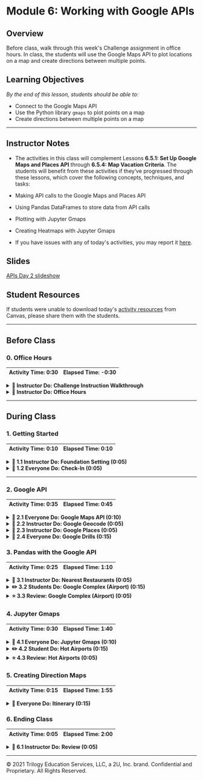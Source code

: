 # Module 6: Working with Google APIs

## Overview

Before class, walk through this week's Challenge assignment in office hours. In class, the students will use the Google Maps API to plot locations on a map and create directions between multiple points.

## Learning Objectives

*By the end of this lesson, students should be able to:*

* Connect to the Google Maps API
* Use the Python library `gmaps` to plot points on a map
* Create directions between multiple points on a map

- - -

## Instructor Notes

* The activities in this class will complement Lessons **6.5.1: Set Up Google Maps and Places API** through **6.5.4: Map Vacation Criteria**. The students will benefit from these activities if they‘ve progressed through these lessons, which cover the following concepts, techniques, and tasks:

 * Making API calls to the Google Maps and Places API
 * Using Pandas DataFrames to store data from API calls
 * Plotting with Jupyter Gmaps
 * Creating Heatmaps with Jupyter Gmaps
 
* If you have issues with any of today's activities, you may report it [here](http://tiny.cc/BootCampFeedback).

## Slides

[APIs Day 2 slideshow](https://docs.google.com/presentation/d/1s5I8Ds7OpN7kSuEc-cNmcScFFuroiNHActRIXav9TaE/edit?usp=sharing)

## Student Resources

If students were unable to download today's [activity resources](https://2u-data-curriculum-team.s3.amazonaws.com/data-viz-online-lesson-plans/06-Lessons/6-2-Student_Resources.zip) from Canvas, please share them with the students.   

- - -

## Before Class

### 0. Office Hours

| Activity Time: 0:30       |  Elapsed Time:     -0:30  |
|---------------------------|---------------------------|

<details>
  <summary><strong>📣 Instructor Do: Challenge Instruction Walkthrough </strong></summary>

Let the students know that the first few minutes of Office Hours will include a walkthrough of the Challenge requirements and rubric, including helpful tips to ensure they have what they need to succeed.

Open the Challenge in Canvas and go through the high-level instructions and requirements with your class. Be sure to check for understanding.

Scroll down to the Rubric in Canvas, go through the Mastery column with your class, and show how it maps back to the requirements for each deliverable. Be sure to check for understanding.

Review the following tips to ensure clarity on the Challenge:

For **Deliverable 1: Retrieve Weather Data**, they will be using their knowledge of APIs, GET requests, try-except blocks, and JSON traversal to retrieve weather information for a list of cities, and then store the result in a DataFrame.

To create the cities DataFrame, the students will perform a series of API calls to the OpenWeatherMap API. They will then use try-except blocks to traverse the JSON response and store the results in a DataFrame.

Students will use the Pandas `to_csv` method to export the resulting DataFrame to a CSV.

For **Deliverable 2: Create a Customer Travel Destinations Map**, they will be using their knowledge of Google Maps API with `gmaps`, the Python `input` and `iterrows` methods, and the Pandas `loc`  method, to find and plot the nearest hotel for each city in a list.

Go over the [Module 6 Vacation Search solution](../../../01-Assignments/06-WeatherPy/Challenge_Solution/Vacation_Search_Challenge.ipynb) solution and compare it to the [Vacation Search Challenge starter code](../../../01-Assignments/06-WeatherPy/Resources/Vacation_Search_starter_code.ipynb). Show the students the commented steps where they will be adding code to complete the Challenge.

For **Deliverable 3: Create a Travel Itinerary Map**, they will be using their knowledge of the Google Maps API and the ability to add pop-up makers and direction layers to a map.

Go over the [Module 6 Vacation Itinerary solution](../../../01-Assignments/06-WeatherPy/Challenge_Solution/Vacation_Search_Challenge.ipynb) solution and compare it to the [Vacation Itinerary Challenge starter code](../../../01-Assignments/06-WeatherPy/Resources/Vacation_Itinerary_starter_code.ipynb). Show the students the commented steps where they will be adding code to complete the Challenge.

Let students know that adding a direction layer with waypoints to a map was not covered in this module,  but the Day 2 Required Lesson Plan does have an activity that includes this step.

Encourage your class to begin the Challenge as soon as possible, if they haven’t already, and to use the Learning Assistants and the remainder of Office Hours with their instructional team for help as they progress through their work. If they feel like they need more context to understand documentation or instructions throughout the week, this is where they can get it.

Open the floor to discussion and answer any questions they may have about the Challenge requirements before moving onto other areas of interest.

</details>

<details>
  <summary><strong>📣  Instructor Do: Office Hours</strong></summary>

In the remaining time, remind the students that now is the time to ask questions and get assistance from their instructional staff, as they’re learning new concepts and working on the challenge assignment.

Expect that students may ask for assistance with the following:

* Challenge assignment
* Further review of a particular subject
* Debugging
* Help with computer issues
* Guidance on a particular tool

</details>


- - -
## During Class

### 1. Getting Started

| Activity Time:       0:10 |  Elapsed Time:      0:10  |
|---------------------------|---------------------------|

<details>
 <summary><strong>📣 1.1 Instructor Do: Foundation Setting (0:05)</strong></summary>

* Welcome students to class.

* Direct students to post individual questions in Slack to be addressed by you and/or your TAs at the end of class.

* Open the slideshow and use slides 1-7 to walk through the foundation setting with your class.

* **Big Picture:** This is an opportunity for students to zoom out and see the big picture of where they are in the program. Take a moment to mention some real-world examples that show the value of what they’re learning this week.

* **This Week - Python APIs:** Talk through the key skills that students will learn this week.

* Let the students know that they will set the foundation for an important skill: integrating third-party resources, such as the New York Times API and the OpenWeatherMap API, for data analysis.

* **This Week's Challenge:** Students will use the weather data students they retrieved throughout this module to help update an application currently in beta testing. Students will add weather descriptions to the existing data, then ask beta testers to use input statements to filter data for their weather preferences; then, these preferences will be used to identify potential travel destinations and nearby hotels, which will be used to create a travel itinerary. Students will use the Google Maps Directions API to create a travel route and marker layer map for their users.

* **Today's Objectives:** Now, outline the concepts that will be covered in today's lesson. Remind students that they can find the relevant activity files in the Getting Ready for Class page of their course content.

</details>

<details>
 <summary><strong>🎉  1.2 Everyone Do: Check-In (0:05)</strong></summary>

* Ask the class the following questions and call on students for answers:

  * **Q:** How are you feeling about your progress so far?

  * **A:** Let them know that we are starting to build their skillset. It’s also okay to feel overwhelmed as long as you don’t give up.

   * **Q:** How comfortable do you feel with this topic?

   * **A:** Let's do "fist to five" together. If you are not feeling confident, hold up a fist (0). If you feel very confident, hold up an open hand (5).

</details>



- - -

### 2. Google API

| Activity Time:       0:35 |  Elapsed Time:      0:45  |
|---------------------------|---------------------------|

<details>
 <summary><strong>🎉 2.1 Everyone Do: Google Maps API (0:10)</strong></summary>

* The Google Maps API requires users to register for an API key. ***Note:** Students should have signed up for an API key prior to class because it may take a bit of time to receive one. You can walk through the process of acquiring an API key if some students still need to do so.

 * First, click the `Get Started` button on the [Google Maps Platform](https://cloud.google.com/maps-platform/) webpage.

 * Select the boxes for the `Maps` and `Places` products.

 * At this point, click **Create a New Project** and give the project a name. Once that has been done, click **Create Billing Account**. Explain that although Google now charges for services, a $200 credit is provided for these API services.

 * Warn students that any API usage beyond the $200 credit will be charged to their personal accounts. Send out a link to Google's billing page as a reference, and explain that API usage limits and billing alerts can be set up so that the free credit is not exceeded.

   * Navigate through the `Acceptances` to try the cloud platform, then complete the next form to establish a Google Cloud Platform account.

   * The next few windows will automatically enable the Google Maps Platform. Once complete, a window containing a unique API key will appear. Copy this key for use in Python.

 * Send out the [Capping Queries](Activities/Resources/Capping_Queries.md) document to set query limits for API usage.

   * You can begin following the document from step 3 if you haven’t already navigated away from your list of active APIs.

   ![API List](Images/API_List.png)

</details>
<details>
 <summary><strong>📣 2.2 Instructor Do: Google Geocode (0:05)</strong></summary>

* For this first demonstration, you may use slides 7–10 to accompany the beginning of this demonstration.

* To begin, show students how to utilize the Google Maps Geocoding API to turn addresses into latitudinal and longitudinal coordinates.

 * This process of converting an address to coordinates is called **geocoding**.

 * Because many APIs only understand locations formatted in terms of latitude and longitude, geocoding will be very valuable in translating addresses into data that APIs, like the Google Places API,can understand.

* Open [Google_Geocode.ipynb](Activities/01-Ins_Google_Geocode/Solved/Google_Geocode.ipynb) in Jupyter Notebook.

* Students should be pretty familiar with making API calls. Explain that the process is very similar to what they saw in the previous class when we made API calls with the New York Times and OpenWeatherMap APIs, but the responses will be different. Walk through the code, explaining:

 * Utilize the API key from  `config.py`.

 * **Note:** Google's API is not free and if credit card information is provided, they charge past a certain usage point. This is a good time to remind  students to avoid pushing their API key to github by adding the `config.py` to their `.gitignore` file or using environment variables.

 * Build the endpoint URL.

   * Remind students that printing the URL will also expose their key. While it is useful for demonstration purposes here, it should be avoided in projects and homework.

 * Run a Python request on the URL.

 * Explore the resulting JSON in a pretty-printed format.

 * Extract the desired components of the JSON: the latitude and longitude.

 * Format the results for printing.


   ![Images/03-Geocoding.png](Images/03-Geocoding.png)

* Once complete, take a moment to visit the [Google Maps Geocoding API](https://developers.google.com/maps/documentation/geocoding/start) documentation page and show students that the code created is effectively the same as what's expressed in the documentation.

 * Let them know that it's easy to be intimidated by code documentation, but it becomes easier to comprehend with a little practice.

* Ask the class the following questions and call on students for the answers:

   * **Q:** Where have we used this before?

   * **A:** We created a Google API key in Lesson 6.5.1 and made calls using the API in 6.5.2.

   * **Q:** How does this activity equip us for the Challenge?

   * **A:** We'll use the Google Maps API to plot points on a map by retrieving the latitude and longitude of locations.

   * **Q:** What can we do if we don't completely understand this?

   * **A:** We can refer to the lesson plan and reach out to the instructional team for help.

* Answer any questions before moving on to the student activity.

</details>

<details>
 <summary><strong>📣 2.3 Instructor Do: Google Places (0:05)</strong></summary>

* Use slides 11–13 to accompany the beginning of this demonstration.

* Feel free to open up the [Google Places API](https://developers.google.com/maps/documentation/javascript/places#place_searches) and walk students through the documentation for a few minutes.

* The points to emphasize are [Nearby Search](https://developers.google.com/places/web-service/search#PlaceSearchRequests), [Text Search](https://developers.google.com/places/web-service/search#TextSearchRequests), and [Place Search](https://developers.google.com/places/web-service/search#RadarSearchRequests).

* For each type of search, there are expected inputs, such as ‘latitude’, ‘longitude`, or `radius`. Additionally, there are various optional parameters, including keyword, minPrice, maxPrice, and type.

* It may also be beneficial to point out the various [types](https://developers.google.com/places/supported_types) Google categorizes by default.

* Once students have a decent-enough understanding of the API, open up [Google_Places.ipynb](Activities/02-Ins_Google_Places/Solved/Google_Places.ipynb) in Jupyter Notebook and explain the code.

* For the most part, the code is similar to the earlier example. The base URL, however, has changed because the class is now using the Google Place Search API.

* In this example, we are using a feature of the [requests library](http://docs.python-requests.org/en/master/user/quickstart/#passing-parameters-in-urls) to easily construct our URL by passing in a dictionary of parameters.

* During the discussion of this example, point out the various URL parameters, like `keyword`, `location`, and `types`. Also, point out that a different JSON structure is provided back to the user.


   ![Images/04-Places.png](Images/04-Places.png)

* Answer any questions before moving on to the student activity.

</details>

<details>
 <summary><strong>🎉 2.4 Everyone Do: Google Drills (0:15)</strong></summary>

* In this exercise, the students will make calls to both the Google Places and Google Geocoding APIs.

* Make sure the students can download and open the [instructions](Activities/03-Evr_Google_Drills/README.md) and [starter notebook](Activities/03-Evr_Google_Drills/Unsolved/Google_That.ipynb).

* Go over the instructions with the students, then let them work on their solutions for 5 minutes.

* When time is up, open the [Google_That.ipynb](Activities/03-Evr_Google_Drills/Solved/Google_That.ipynb) notebook, and ask for volunteers to go over questions 1 and 2.

* If there are no volunteers, go over questions 1 and 2 in [Google_That.ipynb](Activities/03-Evr_Google_Drills/Solved/Google_That.ipynb), explaining along the way:

* We build a URL like we did in the previous activity, but this time only a `target_city` is passed in, and not the coordinates.

* We make a call to the API, get the response, and parse the JSON to get our coordinates.

   ```python
   # 1. What are the geocoordinates (latitude and longitude) of Seattle,
   # Washington?
   target_city = "Seattle, Washington"

   params = {"address": target_city, "key": gkey}

   # Build URL using the Google Maps API
   base_url = "https://maps.googleapis.com/maps/api/geocode/json"

   print("Drill #1: The Geocoordinates of Seattle, WA")

   # Run request
   response = requests.get(base_url, params=params)

   # Convert to JSON
   seattle_geo = response.json()

   # Extract lat/lng
   lat = seattle_geo["results"][0]["geometry"]["location"]["lat"]
   lng = seattle_geo["results"][0]["geometry"]["location"]["lng"]

   # Print results
   print(f"{target_city}: {lat}, {lng}")
   ```

* We repeat the same process for question 2, changing only the `target_city`.

* Answer any questions, then give the students another 5 minutes to answer the remaining questions.

* When time is up, open the [Google_That.ipynb](Activities/03-Evr_Google_Drills/Solved/Google_That.ipynb) notebook and ask for volunteers to go over each of the questions.

* If there are no volunteers, go over question 3 in [Google_That.ipynb](Activities/03-Evr_Google_Drills/Solved/Google_That.ipynb), explaining along the way:

 * For questions 3 and 4, the process is very similar, but this time we are supplying the coordinate obtained in the first two questions, and passing in the type of store to look for.

   ```python
   #    Hint: See https://developers.google.com/places/web-service/supported_types
   target_type = "bicycle_store"
   seattle_coords = "47.6062095,-122.3320708"
   radius = 8000

   # rewrite params dict

   params = {
      "location": seattle_coords,
      "types": target_type,
      "radius": radius,
      "key": gkey
   }

   # Build URL using the Google Maps API
   base_url = "https://maps.googleapis.com/maps/api/place/nearbysearch/json"

   print("Drill #3: A Bike Store in Seattle, WA")

   # Run request
   response = requests.get(base_url, params)

   # print the response URL, avoid doing for public GitHub repos in order to avoid exposing key
   # print(response.url)

   seattle_bikes = response.json()

   # Print the JSON (pretty printed)
   # print(json.dumps(seattle_bikes, indent=4, sort_keys=True))

   # Print the name and address of the first bike shop to appear
   print(seattle_bikes["results"][0]["name"])
   print(seattle_bikes["results"][0]["vicinity"])
   ```

* For the remaining questions, we make two calls to the API: the first one to get the coordinates for our house, and a second to find the nearest dentist by using the `rankby` parameter for distance.

   ```python
   # 5. Find the nearest dentist to your house.
   # Hint: Use Google Maps to find your latitude and Google Places to find
   # the dentist. You may also need the rankby property.

   # Google geocode to find lat, lng
   my_address = "151 Sip Ave"


   params = {
      "address": my_address,
      "key": gkey
   }

   base_url = "https://maps.googleapis.com/maps/api/geocode/json"

   print("Drill #5: A Dentist Near My House")

   my_geo = requests.get(base_url, params).json()

   lat = my_geo["results"][0]["geometry"]["location"]["lat"]
   lng = my_geo["results"][0]["geometry"]["location"]["lng"]


   # Use lat, lng to use places API to find nearest dentist
   target_search = "dentist"

   params = {
      "location": f"{lat},{lng}",
      "types": target_search,
      "rankby": "distance",
      "key": gkey
   }

   base_url = "https://maps.googleapis.com/maps/api/place/nearbysearch/json"


   # Run request
   response = requests.get(base_url, params)

   # print the response URL, avoid doing for public GitHub repos in order to avoid exposing key
   # print(response.url)
   my_dentist = response.json()

   # Print the JSON (pretty printed)
   # print(json.dumps(my_dentist, indent=4, sort_keys=True))

   # Print the name and address of the first dentist that appears
   print(my_dentist["results"][0]["name"])
   print(my_dentist["results"][0]["vicinity"])
   ```

* Answer any questions before moving on to the next activity.

</details>




### 3. Pandas with the Google API

| Activity Time:  0:25 |  Elapsed Time: 1:10  |
|----------------------|----------------------|

<details>
 <summary><strong>📣 3.1 Instructor Do: Nearest Restaurants (0:05)</strong></summary>

* Use slides 17–19 to accompany the beginning of this demonstration.

* Remind students that, during the last class, we learned how to make multiple queries and handle missing data using try-except and list comprehension. Tell them that Pandas is another way to build out an API dataset.

* Open [NearestRestr.ipynb](Activities/04-Ins_NearestRestr/Solved/NearestRestr.ipynb) and explain the code to students, highlighting the following:

* Set up empty columns for values retrieved from API.

   ![00-NearestRestr1.png](Images/00-NearestRestr1.png)

* Pandas `iterrows()` iterates through each row of the DataFrame, returning an index number and the contents of each row. Those row values can then each be accessed using the column label,  like so: `row['column label']`.

   ```python
   # use iterrows to iterate through pandas dataframe
   for index, row in types_df.iterrows():
   ```

   * In each iteration, the `keyword` value is overwritten to be the new target.

   ```python
   # get restaurant type from df
   restr_type = row['ethnicity']

   # add keyword to params dict
   params['keyword'] = restr_type
   ```

* To retrieve `results`, if it exists, we use `requests.get`.  When making the `GET` request to the API, the following arguments need to be passed in for the request to work: the `base_url` and an optional parameter, `params`. This `params` parameter will then take the dictionary and send it to the query string for the request. The result of the request is then converted to a JSON.

   ```python
   # assemble url and make API request
   print(f"Retrieving Results for Index {index}: {restr_type}.")
   response = requests.get(base_url, params=params).json()

   # extract results
   results = response['results']
   ```

* We use a try-except block to attempt to retrieve the `name`, `vicinity`, `price_level`, and `rating` from the request results. If the results don't contain any of these values, a KeyError or IndexError will occur and trigger the except clause to run but allow the code to keep running.

* If no error occurs, then `.loc` is used to update the cells with the desired information from the results.

   ```python
   try:
      print(f"Closest {restr_type} restaurant is {results[0]['name']}.")

      types_df.loc[index, 'name'] = results[0]['name']
      types_df.loc[index, 'address'] = results[0]['vicinity']
      types_df.loc[index, 'price_level'] = results[0]['price_level']
      types_df.loc[index, 'rating'] = results[0]['rating']

   except (KeyError, IndexError):
      print("Missing field/result... skipping.")

   print("------------")
   ```

* Finally, we display our newly created Pandas DataFrame.

* Ask the class the following questions and call on students for the answers:

   * **Q:** Where have we used this before?

   * **A:** We made calls using the Google API in Lesson 6.5.2 and stored in DataFrames in Lesson 6.2.7.

   * **Q:** How does this activity equip us for the Challenge?

   * **A:** We'll be storing data from API calls for cities into a DataFrame, then creating a map from that DataFrame.

   * **Q:** What can we do if we don't completely understand this?

   * **A:** We can refer to the lesson plan and reach out to the instructional team for help.

* Answer any questions before moving on to the next activity.

</details>

<details>
 <summary><strong>✏️ 3.2 Students Do: Google Complex (Airport) (0:15)</strong></summary>

* In this exercise, students will be tasked with obtaining the user rating for every airport in the top 100 metropolitan areas. They will be given a list of airports and cities, and will need to use the Google Geocoding API and Google Places API to obtain the rating information.

* Open up the solved version [05-Stu_Google_Complex/Airport_Ratings.ipynb](Activities/05-Stu_Google_Complex/Solved/Airport_Ratings.ipynb) and show students the ending DataFrame.

   ![Airport - Output](Images/06-Airport_Output.png)

* Make sure the students can download and open the [instructions](Activities/05-Stu_Google_Complex/README.md), the [starter code](Activities/05-Stu_Google_Complex/Unsolved/Airport_Ratings.ipynb), and the [dataset](Activities/05-Stu_Google_Complex/Resources/Cities.csv).

* Divide students into breakout groups of 3 to 5. They should work on the solution by themselves but can reach out to others in their group for help.

* Let students know that they may be asked to share and walk through their work at the end of the activity.

</details>

<details>
 <summary><strong>⭐ 3.3 Review: Google Complex (Airport) (0:05)</strong></summary>

* Once time is up, ask for volunteers to walk through their solution. Remind them that it is perfectly alright if they didn't finish the activity.

* To encourage participation, you can open the [starter code](Activities/05-Stu_Google_Complex/Unsolved/Airport_Ratings.ipynb) and ask students how they went about making the DataFrame with data from the API call.

* If there are no volunteers, open up [airport solution](Activities/05-Stu_Google_Complex/Solved/Airport_Ratings.ipynb) within Jupyter Notebook and run through the code line by line with the class, explaining the following points.

 * `iterrows()` is used to loop through each city in the DataFrame to obtain the geocoordinates for each airport.

 * `.loc` sets the value of lat/lng columns to match the coordinates retrieved by Google Geocoder API.

   ![Images/06-Airport.png](Images/06-Airport.png)

   ![Images/06-Airport2.png](Images/06-Airport2.png)

 * The iteration is repeated utilizing the newfound lat/lng to obtain the airport information from Google Places.

 * Also, point out that the application uses a try-except block to avoid situations where Google Places is missing review information.

   ![Images/06-Airport3.png](Images/06-Airport3.png)

   ![Images/06-Airport4.png](Images/06-Airport4.png)

* Send out the [airport solution](Activities/05-Stu_Google_Complex/Solved/Airport_Ratings.ipynb) notebook for students to refer to later.

* Answer any questions before moving on to the next activity.

</details>




### 4. Jupyter Gmaps

| Activity Time:  0:30 |  Elapsed Time: 1:40  |
|----------------------|----------------------|

<details>
 <summary><strong>🎉 4.1 Everyone Do: Jupyter Gmaps (0:10)</strong></summary>

* For this next activity, students will plot directly to Google Maps inside a Jupyter Notebook.

* Before beginning, the students will need to have gmaps installed. Have the students run the following command in their environment.

```shell
conda install -c conda-forge gmaps
```

* Alternatively, you can have students install gmaps using `pip` by running the following commands in their environment:

  * Enable "ipywidgets": `jupyter nbextension enable --py --sys-prefix widgetsnbextension`

  * Install gmaps: `pip install gmaps`

  * Tell Jupyter to load the `widgetsnbextension`: `jupyter nbextension enable --py --sys-prefix gmaps`

* Use slides 24–28 to accompany the beginning of this demonstration.

* **Note:** If you are having trouble displaying the maps, try running `jupyter nbextension enable --py gmaps` in your environment, then try to display the maps again.

* Explain the use case for [Jupyter Gmaps](http://jupyter-gmaps.readthedocs.io/en/latest/tutorial.html)::

* _gmaps_ is a plugin for Jupyter that allows users to embed Google maps directly into their notebooks.

* This grants the ability to visualize multiple layers of data and to customize the appearance of the map.

* Before beginning the installation:

 * First, revisit the steps to enable a Google API.

 * Direct the students to return to the [Google API Console](https://console.developers.google.com/) and ensure that the project created earlier is selected.

   ![Images/02-GoogleKey.png](Images/02-GoogleKey.png)

* Click the library on the side panel and search for _Maps JavaScript API_.

* Direct the students to enable the API.

* After the API is enabled, run these commands either in a Jupyter Notebook or terminal/git-bash.

* **Note:** The Jupyter Notebook server may need to be restarted for the changes to take place.

   ```python
   # enable jupyter extensions
   jupyter nbextension enable --py --sys-prefix widgetsnbextension

   # install gmaps
   conda install -c conda-forge gmaps

   # enable gmaps
   jupyter nbextension enable --py --sys-prefix gmaps
   ```

* Before moving on to the demonstration, address questions and troubleshoot any installation issues.

* Once all students have their API keys and tools installed, send out the notebook file [gmap.ipynb](Activities/06-Evr_Jupyter_Gmaps/Unsolved/gmaps.ipynb). Live code and explain along the way:

 * Configuring Gmaps by passing in their unique API key

 * While building a base map, explain to the students that this is the foundation of creating visualizations with Gmaps.

   ```python
   import gmaps
   from config import gkey

   gmaps.configure(api_key=gkey)

   fig = gmaps.figure()
   ```

   ![Base Map](Images/07-Base_Map.png)

* **Note**: Some students may encounter an error with Jupyter Widgets when displaying the first figure. Reference the [Jupyter Widget documentation](http://ipywidgets.readthedocs.io/en/latest/user_install.html) for additional instructions.

* Adding layers to the map: Demonstrate a `marker_layer` by creating a list of tuples in the kernel. Each tuple contains a pair of coordinates for a US city.

   ```python
   coordinates = [
      (40.71, -74.00),
      (30.26, -97.74),
      (46.87, -96.78),
      (47.60, -122.33),
      (32.71, -117.16)
   ]

   fig = gmaps.figure()
   markers = gmaps.marker_layer(marker_locations)
   fig.add_layer(markers)
   fig
   ```

* Adjusting the viewport: Note how the map automatically adjusts the view as data is added. The zoom and map center but can be manually adjusted within `gmaps.figure()`, although both parameters must be met to apply the adjustment.

* Explain that the figure can also be centered within the user's output cell by setting the left and right margins to auto:

   ```python
   figure_layout = {'width': '400px', 'margin': '0 auto 0 auto'}

   gmaps.figure(layout=figure_layout)
   ```

* Next, demonstrate map customization by adding width and height attributes. Margin and padding can also be specified.

   ```python
   import gmaps
   gmaps.configure(api_key="your_key")

   figure_layout = {
   'width': '400px',
   'width': '300px',
   'border': '1px solid black',
   'padding': '1px'
   }

   fig = gmaps.figure(layout=figure_layout)
   fig
   ```

   ![Customized Map](Images/07-Customized_Map.png)

* Finally, demonstrate exporting the completed figure as a .png file via the download button.

   ![Download Button](Images/07-Download.png)

* Discuss that Gmaps accepts coordinates from several different forms: the list of tuples as demonstrated, a dictionary of lists, and from a DataFrame containing a column each for latitude and longitude.

</details>

<details>
 <summary><strong>✏️ 4.2 Student Do: Hot Airports (0:15)</strong></summary>

* In this exercise, students will be tasked with creating a heat map based on the airport ratings achieved in a previous activity.

* Open up the solved version [05-Stu_Google_Complex/Airport_Ratings.ipynb](Activities/05-Stu_Google_Complex/Solved/Airport_Ratings.ipynb) and show students the ending DataFrame.

   ![Airport - Output](Images/06-Airport_Output.png)

* Make sure the students can download and open the [instructions](Activities/07-Stu_Airport_Map/README.md), the [starter code](Activities/07-Stu_Airport_Map/Unsolved/airport_heatmap.ipynb), and the [dataset](Activities/07-Stu_Airport_Map/Resources/Airport_Output.csv).

* Divide students into breakout groups of 3 to 5. They should work on the solution by themselves but can reach out to others in their group for help.

* Let students know that they may be asked to share and walk through their work at the end of the activity.

</details>

<details>
 <summary><strong>⭐ 4.3 Review: Hot Airports (0:05)</strong></summary>

* Open [airport_heatmap.ipynb](Activities/07-Stu_Airport_Map/Solved/airport_heatmap.ipynb) in Jupyter Notebook, explaining as you progress through the code.

* Start by configuring Gmaps by loading in an API key, then reading in the CSV and storing it as a DataFrame.

* The Airport Rating column contains `NaN` values and strings. Using Pandas methods `fillna` and `astype`, the column will be cleaned and usable.

   ![airport layer](Images/airport_layer.png)

* At minimum, two things are needed for a heatmap: locations and a weight. The `"Lat"` and `"Lng"` columns are pulled out for locations and the `"Airport Rating"` for the weight.

* For the bonus, the arguments `dissipating=False`, `max_intensity=10`, and `point_radius=1` allow the map to handle being zoomed.

* Finally, a Gmap figure is created. Create the `heat_layer` by passing in locations and ratings, then the layer is added and the figure is displayed.

* For the bonus, `map_type` can be changed by being passed in as an argument to `gmaps.figure()`

</details>




### 5. Creating Direction Maps

| Activity Time:  0:15 |  Elapsed Time: 1:55  |
|----------------------|----------------------|

<details>
 <summary><strong>🎉 Everyone Do: Itinerary (0:15)</strong></summary>

* Explain that this exercise will use Google's Directions API, which will allow us to plot routes on maps. Students should be familiar with this if they have ever used Google Maps to get directions.

* This exercise is not covered in the module content but is very important for the Challenge.

* To enable the "Directions API" in your Google account for your API key, follow these steps:

   * On the Google Cloud Platform, select "APIs & Services" from the left-hand side.

      ![Viewing the options on the Google Cloud Platform](Images/data-6-1-challenge-google-cloud-platform.png)

   * Then, select "Library".

      ![ Viewing the API Library on your Google Account](Images/data-6-1-challenge-google-cloud-platform-libraray.png)

   * In the Search field, type "Directions".

      ![ Viewing the API search field on your Google Account.](Images/data-6-1-challenge-API-search-field.png)

   * Select "Directions API".

      ![Search for the Directions API in the search field on your Google Account.](Images/data-6-1-challenge-directions-api-in-search-field.png)

   * Click "Enable" to activate the Directions API.

      ![ Viewing the APIs on your Google Account.](Images/data-M6-challenge-5-click-enable.png)

   * Students will now be able to plot routes on their maps.

* Open the [unsolved notebook](Activities/08-Evr_Itinerary/Unsolved/Ins_Itinerary.ipynb) and, using the [solved notebook](Activities/08-Evr_Itinerary/Unsolved/Ins_Itinerary.ipynb) as a guide demo, encourage students to code along with you. Explain the following points as you go through the exercise:

* Import our dependencies, including our `api_key` that was stored  in a config file.

* Configure Gmaps to use the `api_key`.

* Use Pandas to load in the dataset with the included cities and their respective coordinates.

* We use the Pandas `loc` method to select our starting and ending city, which here is Boston.

   ```python
   # Set the city to start and end your trip
   city_start = cities_df.loc[cities_df["City"] == "Boston"]
   city_end = cities_df.loc[cities_df["City"] == "Boston"]
   ```

   * Using the `loc` method again, we grab the cities where we will create stops.

   ```python
   # Set the cities to stop at
   city_stop1 = cities_df.loc[cities_df["City"] == "New York"]
   city_stop2 = cities_df.loc[cities_df["City"] == "Chicago"]
   ```

* Next, we grab the coordinate for our starting city as well as the cities we plan to stop in.

   ```python
   # Get the lat and lng for the start and end of the trip
   start = city_start["Lat"].to_numpy()[0], city_start["Lng"].to_numpy()[0]
   end = city_start["Lat"].to_numpy()[0], city_start["Lng"].to_numpy()[0]
   print(f'Start: {start}, End: {end}')

   # Get the lat and lng for the stops
   coords_stop_1 = city_stop1["Lat"].to_numpy()[0], city_stop1["Lng"].to_numpy()[0]
   coords_stop_2 = city_stop2["Lat"].to_numpy()[0], city_stop2["Lng"].to_numpy()[0]
   print(f'Stop 1: {coords_stop_1}, Stop 2: {coords_stop_2}')
   ```

* We create a `gmaps.figure()`, then we create a `city_itinerary` by creating a direction layer. This layer takes in the coordinates for the start of our trip, the end of our trip, and each waypoint, or stop, we wish to visit. Finally, it takes in `travel_mode`, or how we plan on traveling to each spot. Here, we use 'DRIVING'.

* Then we add the layer to our figure and display the results.

   ```python
   # Create Map with route
   fig = gmaps.figure()
   city_itinerary = gmaps.directions_layer(
         start, end, waypoints=[coords_stop_1, coords_stop_2],
         travel_mode='DRIVING')

   fig.add_layer(vacation_itinerary)
   fig
   ```

   ![itinerary map](Images/itinerary_map.png)

* Answer any questions before ending class.

</details>




### 6. Ending Class

| Activity Time:       0:05 |  Elapsed Time:      2:00  |
|---------------------------|---------------------------|

<details>
 <summary><strong>📣  6.1 Instructor Do: Review (0:05)</strong></summary>

* Before ending class, review the skills that were covered today and mention where in the module these skills are introduced.
* Google Maps and Places API was covered in **Lesson 6.5.1**.
* Using Pandas with the Google Maps API was covered in **Lesson 6.5.2**.
* Nearby search and map plotting was covered in **Lesson 6.5.4**.

* Answer any questions the students may have.

</details>



- - -

© 2021 Trilogy Education Services, LLC, a 2U, Inc. brand.  Confidential and Proprietary.  All Rights Reserved.
